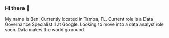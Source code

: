 ### Hi there 👋

My name is Ben!
Currently located in Tampa, FL.
Current role is a Data Governance Specialist II at Google.
Looking to move into a data analyst role soon.
Data makes the world go round.
